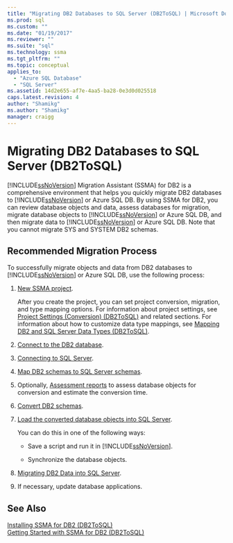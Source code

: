 ```yaml
---
title: "Migrating DB2 Databases to SQL Server (DB2ToSQL) | Microsoft Docs"
ms.prod: sql
ms.custom: ""
ms.date: "01/19/2017"
ms.reviewer: ""
ms.suite: "sql"
ms.technology: ssma
ms.tgt_pltfrm: ""
ms.topic: conceptual
applies_to: 
  - "Azure SQL Database"
  - "SQL Server"
ms.assetid: 14d2e655-af7e-4aa5-ba28-0e3d0d025518
caps.latest.revision: 4
author: "Shamikg"
ms.author: "Shamikg"
manager: craigg
---
```

# Migrating DB2 Databases to SQL Server (DB2ToSQL)
[!INCLUDE[ssNoVersion](../../includes/ssnoversion_md.md)] Migration Assistant (SSMA) for DB2 is a comprehensive environment that helps you quickly migrate DB2 databases to [!INCLUDE[ssNoVersion](../../includes/ssnoversion_md.md)] or Azure SQL DB. By using SSMA for DB2, you can review database objects and data, assess databases for migration, migrate database objects to [!INCLUDE[ssNoVersion](../../includes/ssnoversion_md.md)] or Azure SQL DB, and then migrate data to [!INCLUDE[ssNoVersion](../../includes/ssnoversion_md.md)] or Azure SQL DB. Note that you cannot migrate SYS and SYSTEM DB2 schemas.  
  
## Recommended Migration Process  
To successfully migrate objects and data from DB2 databases to [!INCLUDE[ssNoVersion](../../includes/ssnoversion_md.md)] or Azure SQL DB, use the following process:  
  
1.  [New SSMA project](http://msdn.microsoft.com/en-us/66437b45-4686-4fc7-a91b-ebde45e0f1b0).  
  
    After you create the project, you can set project conversion, migration, and type mapping options. For information about project settings, see [Project Settings &#40;Conversion&#41; &#40;DB2ToSQL&#41;](../../ssma/db2/project-settings-conversion-db2tosql.md) and related sections. For information about how to customize data type mappings, see [Mapping DB2 and SQL Server Data Types &#40;DB2ToSQL&#41;](../../ssma/db2/mapping-db2-and-sql-server-data-types-db2tosql.md).  
  
2.  [Connect to the DB2 database](http://msdn.microsoft.com/en-us/5eb5801d-f0c3-4127-97c0-0b1ef49f4844).  
  
3.  [Connecting to SQL Server](http://msdn.microsoft.com/en-us/b59803cb-3cc6-41cc-8553-faf90851410e).  
  
4.  [Map DB2 schemas to SQL Server schemas](http://msdn.microsoft.com/en-us/05ff7bd4-e60b-4f48-a893-bc2346aa9a8a).  
  
5.  Optionally, [Assessment reports](http://msdn.microsoft.com/en-us/9e13eba0-e3cf-4205-974f-c00f982061de) to assess database objects for conversion and estimate the conversion time.  
  
6.  [Convert DB2 schemas](http://msdn.microsoft.com/en-us/7947efc3-ca86-4ec5-87ce-7603059c75a0).  
  
7.  [Load the converted database objects into SQL Server](http://msdn.microsoft.com/en-us/f4ea1ced-9f9f-4a9d-88ab-81dbab64adc3).  
  
    You can do this in one of the following ways:  
  
    -   Save a script and run it in [!INCLUDE[ssNoVersion](../../includes/ssnoversion_md.md)].  
  
    -   Synchronize the database objects.  
  
8.  [Migrating DB2 Data into SQL Server](http://msdn.microsoft.com/en-us/86cbd39f-6dac-409a-9ce1-7dd54403f84b).  
  
9. If necessary, update database applications.  
  
## See Also  
[Installing SSMA for DB2 &#40;DB2ToSQL&#41;](../../ssma/db2/installing-ssma-for-db2-db2tosql.md)  
[Getting Started with SSMA for DB2 &#40;DB2ToSQL&#41;](../../ssma/db2/getting-started-with-ssma-for-db2-db2tosql.md)  
  
